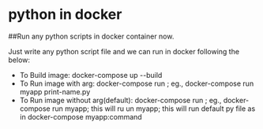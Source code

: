 # python in docker
##Run any python scripts in docker container now.

Just write any python script file and we can run in docker following the below:

* To Build image: docker-compose up --build
* To Run image with arg: docker-compose run <service-name> <python-filename>; eg., docker-compose run myapp print-name.py
* To Run image without arg(default): docker-compose run <service-name>; eg., docker-compose run myapp; this will ru un myapp; this will run default py file as in docker-compose myapp:command
